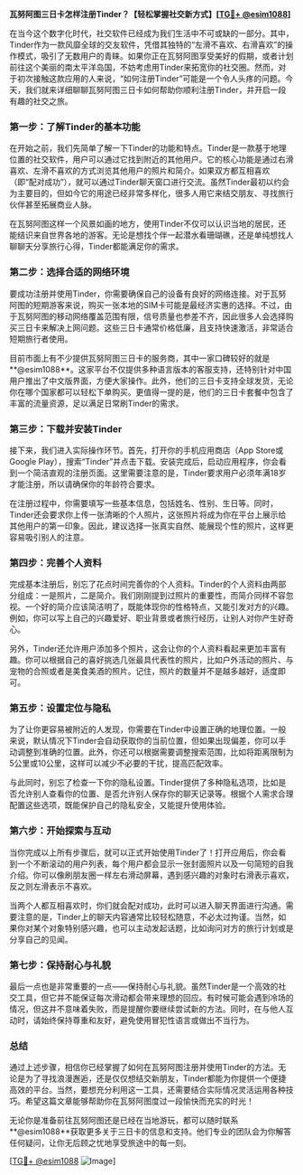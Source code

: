 **瓦努阿图三日卡怎样注册Tinder？【轻松掌握社交新方式】[[TG💪+ @esim1088](https://t.me/s/esim1088)]**

在当今这个数字化时代，社交软件已经成为我们生活中不可或缺的一部分。其中，Tinder作为一款风靡全球的交友软件，凭借其独特的“左滑不喜欢、右滑喜欢”的操作模式，吸引了无数用户的青睐。如果你正在瓦努阿图享受美好的假期，或者计划前往这个美丽的南太平洋岛国，不妨考虑用Tinder来拓宽你的社交圈。然而，对于初次接触这款应用的人来说，“如何注册Tinder”可能是一个令人头疼的问题。今天，我们就来详细聊聊瓦努阿图三日卡如何帮助你顺利注册Tinder，并开启一段有趣的社交之旅。

### **第一步：了解Tinder的基本功能**

在开始之前，我们先简单了解一下Tinder的功能和特点。Tinder是一款基于地理位置的社交软件，用户可以通过它找到附近的其他用户。它的核心功能是通过右滑喜欢、左滑不喜欢的方式浏览其他用户的照片和简介。如果双方都互相喜欢（即“配对成功”），就可以通过Tinder聊天窗口进行交流。虽然Tinder最初以约会为主要目的，但如今它的用途已经非常多样化，很多人用它来结交朋友、寻找旅行伙伴甚至拓展商业人脉。

在瓦努阿图这样一个风景如画的地方，使用Tinder不仅可以认识当地的居民，还能结识来自世界各地的游客。无论是想找个伴一起潜水看珊瑚礁，还是单纯想找人聊聊天分享旅行心得，Tinder都能满足你的需求。

### **第二步：选择合适的网络环境**

要成功注册并使用Tinder，你需要确保自己的设备有良好的网络连接。对于瓦努阿图的短期游客来说，购买一张本地的SIM卡可能是最经济实惠的选择。不过，由于瓦努阿图的移动网络覆盖范围有限，信号质量也参差不齐，因此很多人会选择购买三日卡来解决上网问题。这些三日卡通常价格低廉，且支持快速激活，非常适合短期旅行者使用。

目前市面上有不少提供瓦努阿图三日卡的服务商，其中一家口碑较好的就是**@esim1088**。这家平台不仅提供多种语言版本的客服支持，还特别针对中国用户推出了中文版界面，方便大家操作。此外，他们的三日卡支持全球发货，无论你在哪个国家都可以轻松下单购买。更值得一提的是，他们的三日卡套餐中包含了丰富的流量资源，足以满足日常刷Tinder的需求。

### **第三步：下载并安装Tinder**

接下来，我们进入实际操作环节。首先，打开你的手机应用商店（App Store或Google Play），搜索“Tinder”并点击下载。安装完成后，启动应用程序，你会看到一个简洁直观的注册页面。这里需要注意的是，Tinder要求用户必须年满18岁才能注册，所以请确保你的年龄符合要求。

在注册过程中，你需要填写一些基本信息，包括姓名、性别、生日等。同时，Tinder还会要求你上传一张清晰的个人照片，这张照片将成为你在平台上展示给其他用户的第一印象。因此，建议选择一张真实自然、能展现个性的照片，这样更容易吸引别人的注意。

### **第四步：完善个人资料**

完成基本注册后，别忘了花点时间完善你的个人资料。Tinder的个人资料由两部分组成：一是照片，二是简介。我们刚刚提到过照片的重要性，而简介同样不容忽视。一个好的简介应该简洁明了，既能体现你的性格特点，又能引发对方的兴趣。例如，你可以写上自己的兴趣爱好、职业背景或者旅行经历，让别人对你产生好奇心。

另外，Tinder还允许用户添加多个照片，这会让你的个人资料看起来更加丰富有趣。你可以根据自己的喜好挑选几张最具代表性的照片，比如户外活动的照片、与宠物的合照或者是美食美酒的照片。记住，照片的数量并不是越多越好，适度即可。

### **第五步：设置定位与隐私**

为了让你更容易被附近的人发现，你需要在Tinder中设置正确的地理位置。一般来说，默认情况下Tinder会自动获取你的当前位置，但如果出现偏差，你可以手动调整到准确的位置。此外，你还可以根据需要调整搜索范围，比如将距离限制为5公里或10公里，这样可以减少不必要的干扰，提高匹配效率。

与此同时，别忘了检查一下你的隐私设置。Tinder提供了多种隐私选项，比如是否允许别人查看你的位置、是否允许别人保存你的聊天记录等。根据个人需求合理配置这些选项，既能保护自己的隐私安全，又能提升使用体验。

### **第六步：开始探索与互动**

当你完成以上所有步骤后，就可以正式开始使用Tinder了！打开应用后，你会看到一个不断滚动的用户列表，每个用户都会显示一张封面照片以及一句简短的自我介绍。你可以像刷朋友圈一样左右滑动屏幕，遇到感兴趣的对象时右滑表示喜欢，反之则左滑表示不喜欢。

当两个人都互相喜欢时，你们就会配对成功，此时可以进入聊天界面进行沟通。需要注意的是，Tinder上的聊天内容通常比较轻松随意，不必太过拘谨。当然，如果你对某个对象特别感兴趣，也可以主动发起话题，比如询问对方的旅行计划或是分享自己的见闻。

### **第七步：保持耐心与礼貌**

最后一点也是非常重要的一点——保持耐心与礼貌。虽然Tinder是一个高效的社交工具，但它并不能保证每次滑动都会带来理想的回应。有时候可能会遇到冷场的情况，但这并不意味着失败，而是提醒你要继续尝试新的方法。同时，在与他人互动时，请始终保持尊重和友好，避免使用冒犯性语言或做出不当行为。

### **总结**

通过上述步骤，相信你已经掌握了如何在瓦努阿图注册并使用Tinder的方法。无论是为了寻找浪漫邂逅，还是仅仅想结交新朋友，Tinder都能为你提供一个便捷高效的平台。当然，要想充分利用这一工具，还需要结合实际情况灵活运用各种技巧。希望这篇文章能够帮助你在瓦努阿图度过一段愉快而充实的时光！

无论你是准备前往瓦努阿图还是已经在当地游玩，都可以随时联系**@esim1088**获取更多关于三日卡的信息和支持。他们专业的团队会为你解答任何疑问，让你无后顾之忧地享受旅途中的每一刻。

[[TG💪+ @esim1088](https://t.me/s/esim1088) ![Image](https://i.postimg.cc/4NQfJmqS/Snipaste-2025-05-13-00-14-12.png)]